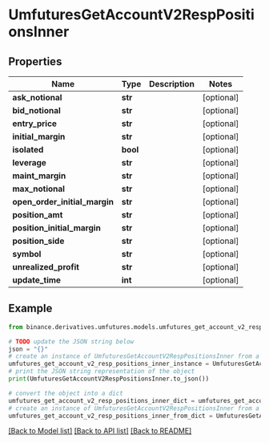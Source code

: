 # UmfuturesGetAccountV2RespPositionsInner


## Properties

Name | Type | Description | Notes
------------ | ------------- | ------------- | -------------
**ask_notional** | **str** |  | [optional] 
**bid_notional** | **str** |  | [optional] 
**entry_price** | **str** |  | [optional] 
**initial_margin** | **str** |  | [optional] 
**isolated** | **bool** |  | [optional] 
**leverage** | **str** |  | [optional] 
**maint_margin** | **str** |  | [optional] 
**max_notional** | **str** |  | [optional] 
**open_order_initial_margin** | **str** |  | [optional] 
**position_amt** | **str** |  | [optional] 
**position_initial_margin** | **str** |  | [optional] 
**position_side** | **str** |  | [optional] 
**symbol** | **str** |  | [optional] 
**unrealized_profit** | **str** |  | [optional] 
**update_time** | **int** |  | [optional] 

## Example

```python
from binance.derivatives.umfutures.models.umfutures_get_account_v2_resp_positions_inner import UmfuturesGetAccountV2RespPositionsInner

# TODO update the JSON string below
json = "{}"
# create an instance of UmfuturesGetAccountV2RespPositionsInner from a JSON string
umfutures_get_account_v2_resp_positions_inner_instance = UmfuturesGetAccountV2RespPositionsInner.from_json(json)
# print the JSON string representation of the object
print(UmfuturesGetAccountV2RespPositionsInner.to_json())

# convert the object into a dict
umfutures_get_account_v2_resp_positions_inner_dict = umfutures_get_account_v2_resp_positions_inner_instance.to_dict()
# create an instance of UmfuturesGetAccountV2RespPositionsInner from a dict
umfutures_get_account_v2_resp_positions_inner_from_dict = UmfuturesGetAccountV2RespPositionsInner.from_dict(umfutures_get_account_v2_resp_positions_inner_dict)
```
[[Back to Model list]](../README.md#documentation-for-models) [[Back to API list]](../README.md#documentation-for-api-endpoints) [[Back to README]](../README.md)


